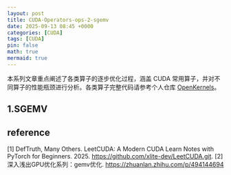 ```yaml
---
layout: post
title: CUDA-Operators-ops-2-sgemv
date: 2025-09-13 08:45 +0000
categories: [CUDA]
tags: [CUDA]
pin: false
math: true
mermaid: true
---
```


本系列文章重点阐述了各类算子的逐步优化过程，涵盖 CUDA 常用算子，并对不同算子的性能瓶颈进行分析。各类算子完整代码请参考个人仓库 [OpenKernels](https://github.com/AKatydid/OpenKernels.git)。

## 1.SGEMV


## reference
[1] DefTruth, Many Others. LeetCUDA: A Modern CUDA Learn Notes with PyTorch for Beginners. 2025. https://github.com/xlite-dev/LeetCUDA.git.
[2] 深入浅出GPU优化系列：gemv优化. https://zhuanlan.zhihu.com/p/494144694
